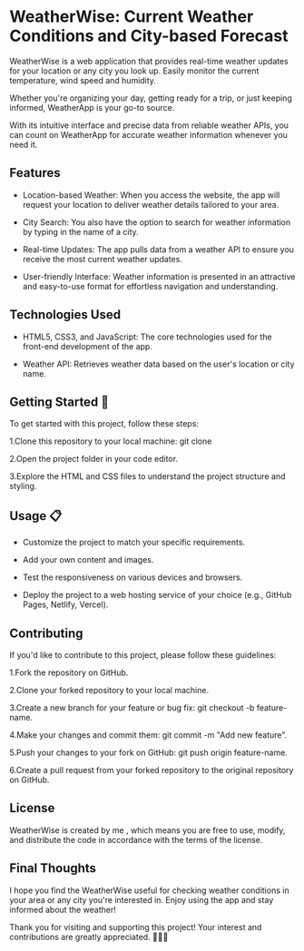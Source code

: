 
# WeatherWise: Current Weather Conditions and City-based Forecast

WeatherWise is a web application that provides real-time weather updates for your location or any city you look up. 
Easily monitor the current temperature, wind speed and humidity.

Whether you're organizing your day, getting ready for a trip, or just keeping informed, WeatherApp is your go-to source. 

With its intuitive interface and precise data from reliable weather APIs, you can count on WeatherApp for accurate weather information whenever you need it.









## Features
- Location-based Weather: When you access the website, the app will request your location to deliver weather details tailored to your area.

- City Search: You also have the option to search for weather information by typing in the name of a city.

- Real-time Updates: The app pulls data from a weather API to ensure you receive the most current weather updates.

- User-friendly Interface: Weather information is presented in an attractive and easy-to-use format for effortless navigation and understanding.
## Technologies Used
- HTML5, CSS3, and JavaScript: The core technologies used for the front-end development of the app.

- Weather API: Retrieves weather data based on the user's location or city name.
## Getting Started 🚀

To get started with this project, follow these steps:

1.Clone this repository to your local machine: git clone 

2.Open the project folder in your code editor.

3.Explore the HTML and CSS files to understand the project structure and styling.
## Usage 📋

- Customize the project to match your specific requirements.

- Add your own content and images.

- Test the responsiveness on various devices and browsers.

- Deploy the project to a web hosting service of your choice (e.g., GitHub Pages, Netlify, Vercel).
## Contributing

If you'd like to contribute to this project, please follow these guidelines:

1.Fork the repository on GitHub.

2.Clone your forked repository to your local machine.

3.Create a new branch for your feature or bug fix: git checkout -b feature-name.

4.Make your changes and commit them: git commit -m "Add new feature".

5.Push your changes to your fork on GitHub: git push origin feature-name.

6.Create a pull request from your forked repository to the original repository on GitHub.
## License

WeatherWise is created by me , which means you are free to use, modify, and distribute the code in accordance with the terms of the license.
## Final Thoughts

I hope you find the WeatherWise useful for checking weather conditions in your area or any city you're interested in. Enjoy using the app and stay informed about the weather!

Thank you for visiting and supporting this project! Your interest and contributions are greatly appreciated. 🙌🚀✨